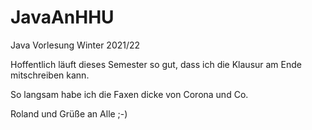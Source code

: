 # JavaAnHHU
Java Vorlesung Winter 2021/22

Hoffentlich läuft dieses Semester so gut, dass ich die Klausur am Ende mitschreiben kann.

So langsam habe ich die Faxen dicke von Corona und Co.

Roland
und Grüße an Alle ;-)
